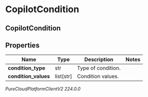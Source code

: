 # CopilotCondition

## CopilotCondition

## Properties

|Name | Type | Description | Notes|
|------------ | ------------- | ------------- | -------------|
| **condition_type** | str | Type of condition. | |
| **condition_values** | list[str] | Condition values. | |



_PureCloudPlatformClientV2 224.0.0_
